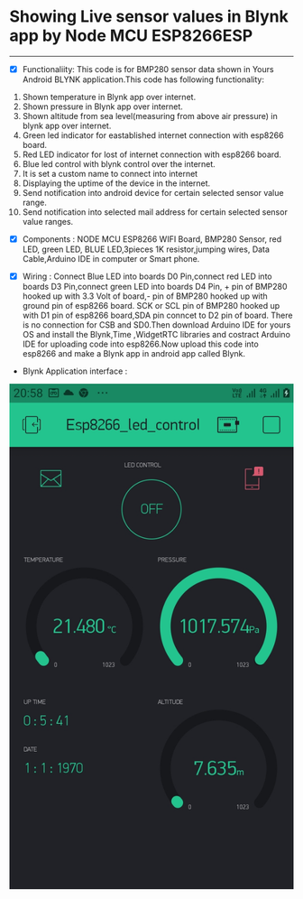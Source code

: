# Showing Live sensor values in Blynk app by Node MCU ESP8266ESP
----------------------------------------------------------------

-[x] Functionaliity: 
This code is for BMP280 sensor data shown in Yours Android BLYNK application.This code has following functionality:
1. Shown temperature in Blynk app over internet.
2. Shown pressure in Blynk app over internet.
3. Shown altitude from sea level(measuring from above air pressure) in blynk app over internet.
4. Green led indicator for eastablished internet connection with esp8266 board.
5. Red LED indicator for lost of internet connection with esp8266 board.
6. Blue led control with blynk control over the internet.
7. It is set a custom name to connect into internet
8. Displaying the uptime of the device in the internet.
9. Send notification into android device for certain selected sensor value range.
10. Send notification into selected mail address for certain selected sensor value ranges.

- [x] Components : NODE MCU ESP8266 WIFI Board, BMP280 Sensor, red LED, green LED, BLUE LED,3pieces 1K resistor,jumping wires,
                  Data Cable,Arduino IDE in computer or Smart phone.
                  
- [x] Wiring : Connect Blue LED into boards D0 Pin,connect red LED into boards D3 Pin,connect green LED into boards D4 Pin,
              + pin of BMP280 hooked up with 3.3 Volt of board,- pin of BMP280 hooked up with ground pin of esp8266 board.
              SCK or SCL pin of BMP280 hooked up with D1 pin of esp8266 board,SDA pin conncet to D2 pin of board.
              There is no connection for CSB and SD0.Then download Arduino IDE for yours OS and install the Blynk,Time ,WidgetRTC libraries and
              costract Arduino IDE for uploading code into esp8266.Now upload this code into esp8266 and make a Blynk app in android app called Blynk.
              
 * Blynk Application interface :
 
 ![Screenshot of blynk app in android device](blynk_app%5B1%5D.jpg)
